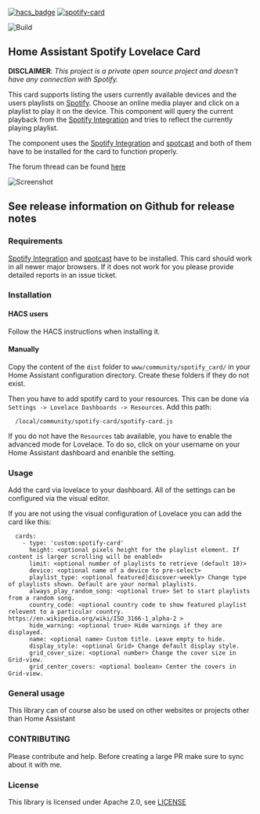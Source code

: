 [![hacs_badge](https://img.shields.io/badge/HACS-Default-orange.svg)](https://github.com/custom-components/hacs) [![spotify-card](https://img.shields.io/github/release/custom-cards/spotify-card.svg)](https://github.com/custom-cards/spotify-card)

![Build](https://github.com/custom-cards/spotify-card/workflows/Build/badge.svg)

## Home Assistant Spotify Lovelace Card

**DISCLAIMER**: *This project is a private open source project and doesn't have any connection with Spotify.*

This card supports listing the users currently available devices and the users playlists on [Spotify](https://www.spotify.com). Choose an online media player and click on a playlist to play it on the device. This component will query the current playback from the [Spotify Integration](https://www.home-assistant.io/integrations/spotify/) and tries to reflect the currently playing playlist.

The component uses the [Spotify Integration](https://www.home-assistant.io/integrations/spotify/) and [spotcast](https://github.com/fondberg/spotcast) and both of them have to be installed for the card to function properly.

The forum thread can be found [here](https://community.home-assistant.io/t/spotify-lovelace-card/103525)

![Screenshot](/spotify-card-highlight.png)

## See release information on Github for release notes

### Requirements

[Spotify Integration](https://www.home-assistant.io/integrations/spotify/) and [spotcast](https://github.com/fondberg/spotcast) have to be installed.
This card should work in all newer major browsers. If it does not work for you please provide detailed reports in an issue ticket.

### Installation

#### HACS users

Follow the HACS instructions when installing it.

#### Manually

Copy the content of the `dist` folder to `www/community/spotify_card/` in your Home Assistant configuration directory. Create these folders if they do not exist.

Then you have to add spotify card to your resources. This can be done via `Settings -> Lovelace Dashboards -> Resources`. Add this path:

```
  /local/community/spotify-card/spotify-card.js
```

If you do not have the `Resources` tab available, you have to enable the advanced mode for Lovelace. To do so, click on your username on your Home Assistant dashboard and enanble the setting.

### Usage

Add the card via lovelace to your dashboard. All of the settings can be configured via the visual editor.

If you are not using the visual configuration of Lovelace you can add the card like this:

```
  cards:
    - type: 'custom:spotify-card'
      height: <optional pixels height for the playlist element. If content is larger scrolling will be enabled>
      limit: <optional number of playlists to retrieve (default 10)>
      device: <optional name of a device to pre-select>
      playlist_type: <optional featured|discover-weekly> Change type of playlists shown. Default are your normal playlists.
      always_play_random_song: <optional true> Set to start playlists from a random song.
      country_code: <optional country code to show featured playlist relevent to a particular country. https://en.wikipedia.org/wiki/ISO_3166-1_alpha-2 >
      hide_warning: <optional true> Hide warnings if they are displayed.
      name: <optional name> Custom title. Leave empty to hide.
      display_style: <optional Grid> Change default display style.
      grid_cover_size: <optional number> Change the cover size in Grid-view.
      grid_center_covers: <optional boolean> Center the covers in Grid-view.
```

### General usage

This library can of course also be used on other websites or projects other than Home Assistant

### CONTRIBUTING

Please contribute and help. Before creating a large PR make sure to sync about it with me.

### License

This library is licensed under Apache 2.0, see [LICENSE](./LICENSE)
